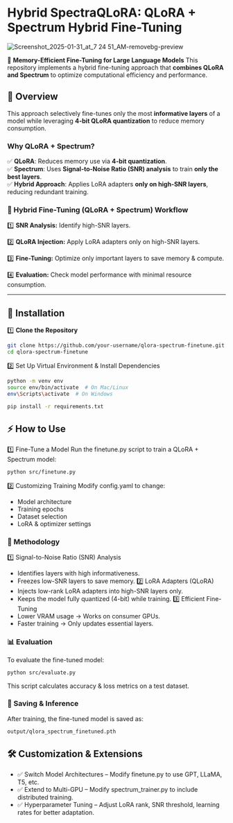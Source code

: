 # Hybrid SpectraQLoRA:  QLoRA + Spectrum Hybrid Fine-Tuning

![Screenshot_2025-01-31_at_7 24 51_AM-removebg-preview](https://github.com/user-attachments/assets/dd5419ce-0be7-435f-a2f4-96cd3d932ca4)


🚀 **Memory-Efficient Fine-Tuning for Large Language Models**
This repository implements a hybrid fine-tuning approach that **combines QLoRA and Spectrum** to optimize computational efficiency and performance.

## **📌 Overview**
This approach selectively fine-tunes only the most **informative layers** of a model while leveraging **4-bit QLoRA quantization** to reduce memory consumption.

### **Why QLoRA + Spectrum?**
✅ **QLoRA**: Reduces memory use via **4-bit quantization**.  
✅ **Spectrum**: Uses **Signal-to-Noise Ratio (SNR) analysis** to train **only the best layers**.  
✅ **Hybrid Approach**: Applies LoRA adapters **only on high-SNR layers**, reducing redundant training.


### 🚀 Hybrid Fine-Tuning (QLoRA + Spectrum) Workflow

1️⃣ **SNR Analysis:** Identify high-SNR layers.

2️⃣ **QLoRA Injection:** Apply LoRA adapters only on high-SNR layers.

3️⃣ **Fine-Tuning:** Optimize only important layers to save memory & compute.

4️⃣ **Evaluation:** Check model performance with minimal resource consumption.


---

## **🚀 Installation**
1️⃣ **Clone the Repository**
```bash
git clone https://github.com/your-username/qlora-spectrum-finetune.git
cd qlora-spectrum-finetune
```

2️⃣ Set Up Virtual Environment & Install Dependencies
```bash
python -m venv env
source env/bin/activate  # On Mac/Linux
env\Scripts\activate  # On Windows

pip install -r requirements.txt
```


## ⚡ How to Use
1️⃣ Fine-Tune a Model
Run the finetune.py script to train a QLoRA + Spectrum model:
```bash
python src/finetune.py
```



2️⃣ Customizing Training
Modify config.yaml to change:
* Model architecture
* Training epochs
* Dataset selection
* LoRA & optimizer settings

### 🔬 Methodology
1️⃣ Signal-to-Noise Ratio (SNR) Analysis
* Identifies layers with high informativeness.
* Freezes low-SNR layers to save memory.
2️⃣ LoRA Adapters (QLoRA)
* Injects low-rank LoRA adapters into high-SNR layers only.
* Keeps the model fully quantized (4-bit) while training.
3️⃣ Efficient Fine-Tuning
* Lower VRAM usage → Works on consumer GPUs.
* Faster training → Only updates essential layers.

### 📊 Evaluation
To evaluate the fine-tuned model:
```bash
python src/evaluate.py
```

This script calculates accuracy & loss metrics on a test dataset.

### 💾 Saving & Inference
After training, the fine-tuned model is saved as:

``` bash
output/qlora_spectrum_finetuned.pth
```


## 🛠 Customization & Extensions
* ✅ Switch Model Architectures – Modify finetune.py to use GPT, LLaMA, T5, etc.
* ✅ Extend to Multi-GPU – Modify spectrum_trainer.py to include distributed training.
* ✅ Hyperparameter Tuning – Adjust LoRA rank, SNR threshold, learning rates for better adaptation.














